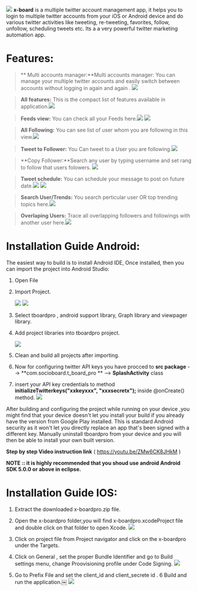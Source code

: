 ![](http://i.imgur.com/0wivQLV.png)
**x-board** is a multiple twitter account management app, it helps you to login to multiple twitter accounts from your iOS or Android device and do various twitter activities like tweeting, re-tweeting, favorites, follow, unfollow, scheduling tweets etc. Its a a very powerful twitter marketing automation app.

Features:
===========

> ** Multi accounts manager:**Multi accounts manager: You can manage your multiple twitter accounts and easily switch between accounts without logging in again and again . ![](http://i.imgur.com/9zWtCz8.png)

>**All features:** This is the compact list of features available in application.![](http://i.imgur.com/TaGlRFB.jpg) 

>**Feeds view:** You can check all your Feeds here.![](http://i.imgur.com/zwxqlod.png)
![](http://i.imgur.com/kYRU2j0.png) 

>**All Following:** You can see list of user whom you are following in this view.![](http://i.imgur.com/hOaHz0V.png)

>**Tweet to Follower:** You Can tweet to a User you are following.![](http://i.imgur.com/RTbiYVG.png)

>**Copy Follower:**Search any user by typing username and set rang to follow that users folowers. ![](http://i.imgur.com/koGsuyF.png)

>**Tweet schedule:** You can schedule your message to post on future date.![](http://i.imgur.com/wDhGK5C.png)
 ![](http://i.imgur.com/JQUikXW.png) 

>**Search User/Trends:** You search perticular user OR top trending topics here.![](http://i.imgur.com/6kEXfw1.png)

>**Overlaping Users:** Trace all overlapping followers and followings with another user here.![](http://i.imgur.com/9QQ6gwY.png)
 

 Installation Guide Android:
===========

The easiest way to build is to install Android IDE, Once installed, then you can import the project into Android Studio:


1.	Open File
	
2.	Import Project.

	![](http://i.imgur.com/d1NkOaE.png) 
	![](http://i.imgur.com/MfBTyow.png) 
	
3.	Select tboardpro , android support library, Graph library and viewpager library.

4.	Add project libraries into tboardpro project.

	![](http://i.imgur.com/zBOZbI2.png)
	
5.	Clean and build all projects after importing.
	
6. Now for configuring twitter API keys you have procced to **src package**  -->
   **com.socioboard.t_board_pro ** -->
   **SplashActivity** class

7. insert your API key credentials to method **initializeTwitterkeys("xxkeyxxx", "xxxsecretx");** inside @onCreate() method.
   ![](http://i.imgur.com/pDf37U4.png)	

After building and configuring the project while running on your device ,you might find that your device doesn't let you install your build if you already have the version from Google Play installed. This is standard Android security as it won't let you directly replace an app that's been signed with a different key. Manually uninstall tboardpro from your device and you will then be able to install your own built version.

**Step by step Video instruction link**  ( https://youtu.be/ZMw6CK8JHkM )

**NOTE :: it is highly recommended that you shoud use android Android SDK 5.0.0 or above in eclipse.**


 Installation Guide IOS:
===========
1. Extract the downloaded x-boardpro.zip file.

2. Open the x-boardpro folder,you will find x-boardpro.xcodeProject file and double click on that folder to open Xcode.
 ![](http://i.imgur.com/KvoNsL4.png)
3. Click on project file from Project navigator and click on the x-boardpro under the Targets.
4. Click on General , set the proper Bundle Identifier and go to Build settings menu, change Proovisioning profile under Code Signing.
 ![](http://i.imgur.com/nf2pBHd.png)
5. Go to Prefix File and set the client_id and client_secrete id . 
6 Build and run the application.￼
 ![](http://i.imgur.com/eIyaWTj.png)

